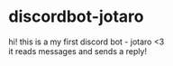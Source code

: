 # discordbot-jotaro
hi! this is a my first discord bot - jotaro <3 <br>
it reads messages and sends a reply!
